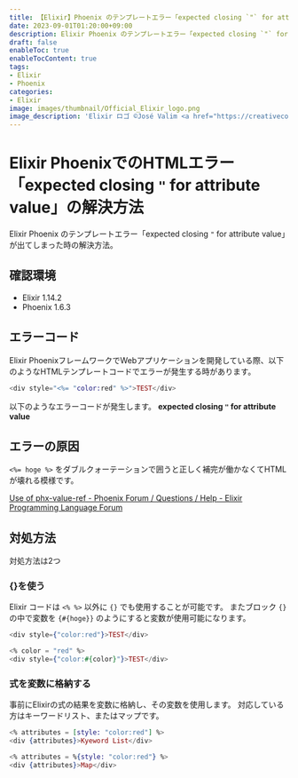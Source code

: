 ```yaml
---
title: 【Elixir】Phoenix のテンプレートエラー「expected closing `"` for attribute value」の解決方法
date: 2023-09-01T01:20:00+09:00
description: Elixir Phoenix のテンプレートエラー「expected closing `"` for attribute value」が出てしまった時の解決方法。
draft: false
enableToc: true
enableTocContent: true
tags: 
- Elixir
- Phoenix
categories: 
- Elixir
image: images/thumbnail/Official_Elixir_logo.png
image_description: 'Elixir ロゴ ©José Valim <a href="https://creativecommons.org/licenses/by-sa/4.0" target="_blank" rel="nofollow noopener">CC 表示-継承 4.0</a>'
---
```


# Elixir PhoenixでのHTMLエラー「expected closing `"` for attribute value」の解決方法
Elixir Phoenix のテンプレートエラー「expected closing `"` for attribute value」が出てしまった時の解決方法。

## 確認環境
* Elixir 1.14.2
* Phoenix 1.6.3

## エラーコード
Elixir PhoenixフレームワークでWebアプリケーションを開発している際、以下のようなHTMLテンプレートコードでエラーが発生する時があります。

```elixir
<div style="<%= "color:red" %>">TEST</div>
```

以下のようなエラーコードが発生します。
**expected closing `"` for attribute value**

## エラーの原因
`<%= hoge %>` をダブルクォーテーションで囲うと正しく補完が働かなくてHTMLが壊れる模様です。

<a href="https://elixirforum.com/t/use-of-phx-value-ref/42639/12" target="_blank" rel="nofollow noopener">Use of phx-value-ref - Phoenix Forum / Questions / Help - Elixir Programming Language Forum</a>

## 対処方法
対処方法は2つ

### {}を使う
Elixir コードは `<% %>` 以外に `{}` でも使用することが可能です。
またブロック `{}` の中で変数を `{#{hoge}}` のようにすると変数が使用可能になります。

```elixir
<div style={"color:red"}>TEST</div>

<% color = "red" %>
<div style={"color:#{color}"}>TEST</div>
```

### 式を変数に格納する
事前にElixirの式の結果を変数に格納し、その変数を使用します。
対応している方はキーワードリスト、またはマップです。

```elixir
<% attributes = [style: "color:red"] %>
<div {attributes}>Kyeword List</div>

<% attributes = %{style: "color:red"} %>
<div {attributes}>Map</div>
```

